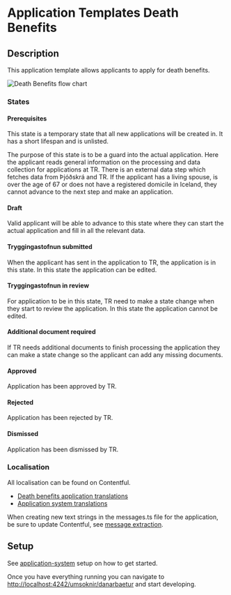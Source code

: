 # Application Templates Death Benefits

## Description

This application template allows applicants to apply for death benefits.

![Death Benefits flow chart](./src/assets/death-benefits-flow-chart.png)

### States

#### Prerequisites

This state is a temporary state that all new applications will be created in. It has a short lifespan and is unlisted.

The purpose of this state is to be a guard into the actual application. Here the applicant reads general information on the processing and data collection for applications at TR. There is an external data step which fetches data from Þjóðskrá and TR. If the applicant has a living spouse, is over the age of 67 or does not have a registered domicile in Iceland, they cannot advance to the next step and make an application.

#### Draft

Valid applicant will be able to advance to this state where they can start the actual application and fill in all the relevant data.

#### Tryggingastofnun submitted

When the applicant has sent in the application to TR, the application is in this state. In this state the application can be edited.

#### Tryggingastofnun in review

For application to be in this state, TR need to make a state change when they start to review the application. In this state the application cannot be edited.

#### Additional document required

If TR needs additional documents to finish processing the application they can make a state change so the applicant can add any missing documents.

#### Approved

Application has been approved by TR.

#### Rejected

Application has been rejected by TR.

#### Dismissed

Application has been dismissed by TR.

### Localisation

All localisation can be found on Contentful.

- [Death benefits application translations](https://app.contentful.com/spaces/8k0h54kbe6bj/entries/db.application)
- [Application system translations](https://app.contentful.com/spaces/8k0h54kbe6bj/entries/application.system)

When creating new text strings in the messages.ts file for the application, be sure to update Contentful, see [message extraction](../../../../localization/README.md#message-extraction).

## Setup

See [application-system](../../../../../apps/application-system/README.md) setup on how to get started.

Once you have everything running you can navigate to [http://localhost:4242/umsoknir/danarbaetur](http://localhost:4242/umsoknir/danarbaetur) and start developing.
